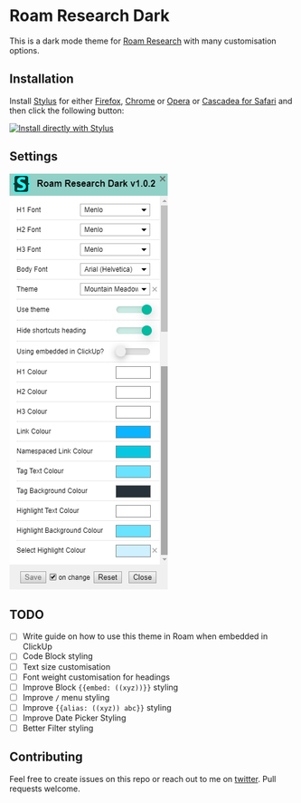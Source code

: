 # Roam Research Dark

This is a dark mode theme for [Roam Research](https://roamresearch.com/) with many customisation options.

## Installation

Install [Stylus](https://add0n.com/stylus.html) for either [Firefox](https://addons.mozilla.org/en-US/firefox/addon/styl-us/), [Chrome](https://chrome.google.com/webstore/detail/stylus/clngdbkpkpeebahjckkjfobafhncgmne) or [Opera](https://addons.opera.com/en-gb/extensions/details/stylus/) or [Cascadea for Safari](https://cascadea.app/) and then click the following button:

[![Install directly with Stylus](https://img.shields.io/badge/Install%20directly%20with-Stylus-238b8b.svg)](https://raw.githubusercontent.com/vandermerwed/Roam-Research-Dark/master/roam-research-dark.user.css)

## Settings

![Settings](roam_research_dark_theme_settings.png "More settings!")

## TODO

- [ ] Write guide on how to use this theme in Roam when embedded in ClickUp
- [ ] Code Block styling
- [ ] Text size customisation
- [ ] Font weight customisation for headings
- [ ] Improve Block `{{embed: ((xyz))}}` styling
- [ ] Improve `/` menu styling
- [ ] Improve `{{alias: ((xyz)) abc}}` styling
- [ ] Improve Date Picker Styling
- [ ] Better Filter styling

## Contributing

Feel free to create issues on this repo or reach out to me on [twitter](https://twitter.com/vandermerwed). Pull requests welcome.
